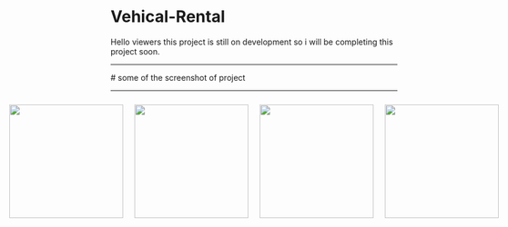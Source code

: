 # Vehical-Rental
Hello viewers this project is still on development so i will be completing this project soon.
<hr>
# some of the screenshot of project
<hr>
<div>
  <div style="display:flex; justify-content:center; align-items:center>
     <img src="https://user-images.githubusercontent.com/96978659/165984512-261c66dd-37cb-4d18-b32d-bfaa7eb2d7da.png" width="100" height="100" style="padding:10px"/>
     <img src="https://user-images.githubusercontent.com/96978659/165984618-ffea7f93-b10a-4272-86c4-32132e9ce67d.png" width="200" height="200" style="padding:10px"/>
      <img src="https://user-images.githubusercontent.com/96978659/165984708-d93c5e8e-8af6-465a-a6f1-eb130d50eef2.jpg" width="200" height="200" style="padding:10px"/>
        <img src="https://user-images.githubusercontent.com/96978659/165984781-7dae140a-4c30-4cdb-9fd9-38c9f162cb90.png" width="200" height="200" style="padding:10px"/>
        <img src="https://user-images.githubusercontent.com/96978659/165984906-778ff337-bac9-41d3-8ca7-ba43f8aefba8.png" width="200" height="200" style="padding:10px"/> 
  </div>
 </div>




